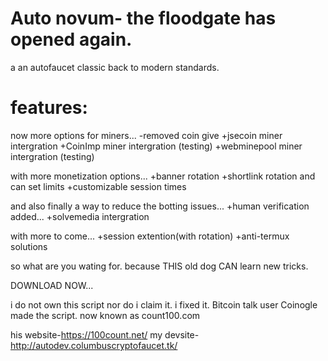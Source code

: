 # Auto novum- the floodgate has opened again.
 a an autofaucet classic back to modern standards.

# features:

now more options for miners...
   -removed coin give
   +jsecoin miner intergration
   +CoinImp miner intergration (testing)
   +webminepool miner intergration (testing)
   
with more monetization options...
   +banner rotation
   +shortlink rotation and can set limits
   +customizable session times
   
and also finally a way to reduce the botting issues...
  +human verification added...
      +solvemedia intergration

with more to come...
  +session extention(with rotation)
  +anti-termux solutions
  
so what are you wating for. because THIS old dog CAN learn new tricks.

DOWNLOAD NOW...

i do not own this script nor do i claim it. i fixed it.
Bitcoin talk user Coinogle made the script. now known as count100.com

his website-https://100count.net/
my devsite- http://autodev.columbuscryptofaucet.tk/
